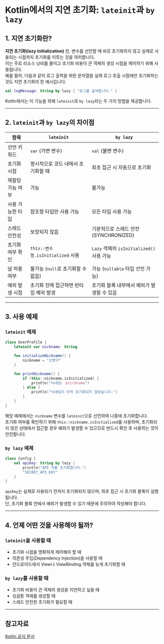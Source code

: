 # Kotlin에서의 지연 초기화: `lateinit`과 `by lazy`

## 1. 지연 초기화란?

**지연 초기화(lazy initialization)** 란, 변수를 선언할 때 바로 초기화하지 않고 실제로 사용되는 시점까지 초기화를 미루는 것을 의미합니다.  
이는 주로 리소스 낭비를 줄이고 초기화 비용이 큰 객체의 생성 시점을 제어하기 위해 사용됩니다.  
예를 들어, 다음과 같이 로그 출력을 위한 문자열을 실제 로그 호출 시점에만 초기화하는 것도 지연 초기화의 한 예시입니다.

```kotlin
val logMessage: String by lazy { "로그를 출력합니다." }
```

Kotlin에서는 이 기능을 위해 `lateinit`과 `by lazy`라는 두 가지 방법을 제공합니다.

---

## 2. `lateinit`과 `by lazy`의 차이점

| 항목               | `lateinit`                              | `by lazy`                                     |
|------------------|-----------------------------------------|-----------------------------------------------|
| 선언 키워드        | `var` (가변 변수)                         | `val` (불변 변수)                               |
| 초기화 시점        | 명시적으로 코드 내에서 초기화할 때          | 최초 접근 시 자동으로 초기화                    |
| 재할당 가능 여부   | 가능                                     | 불가능                                        |
| 사용 가능한 타입   | 참조형 타입만 사용 가능                    | 모든 타입 사용 가능                             |
| 스레드 안전성      | 보장되지 않음                              | 기본적으로 스레드 안전 (SYNCHRONIZED)           |
| 초기화 여부 확인   | `this::변수명.isInitialized` 사용           | `Lazy` 객체의 `isInitialized()` 사용 가능       |
| 널 허용 여부       | 불가능 (`null`로 초기화할 수 없음)          | 가능 (`nullable` 타입 선언 가능)                |
| 예외 발생 시점     | 초기화 전에 접근하면 런타임 예외 발생        | 초기화 블록 내부에서 예외가 발생할 수 있음      |

---

## 3. 사용 예제

### `lateinit` 예제

```kotlin
class UserProfile {
    lateinit var nickname: String

    fun initializeNickname() {
        nickname = "신짱구"
    }

    fun printNickname() {
        if (this::nickname.isInitialized) {
            println("닉네임: $nickname")
        } else {
            println("닉네임이 아직 초기화되지 않았습니다.")
        }
    }
}
```

해당 예제에서는 `nickname` 변수를 `lateinit`으로 선언하여 나중에 초기화합니다.  
초기화 여부를 확인하기 위해 `this::nickname.isInitialized`를 사용하며, 초기화되지 않은 상태에서 접근할 경우 예외가 발생할 수 있으므로 반드시 확인 후 사용하는 것이 안전합니다.

### `by lazy` 예제

```kotlin
class Config {
    val apiKey: String by lazy {
        println("API 키를 초기화합니다.")
        "SECRET_API_KEY"
    }
}
```

`apiKey`는 실제로 사용되기 전까지 초기화되지 않으며, 최초 접근 시 초기화 블록이 실행됩니다.  
단, 초기화 블록 안에서 예외가 발생할 수 있기 때문에 주의하여 작성해야 합니다.

---

## 4. 언제 어떤 것을 사용해야 될까?

### `lateinit`을 사용할 때

- 초기화 시점을 명확하게 제어해야 할 때
- 의존성 주입(Dependency Injection)을 사용할 때
- 안드로이드에서 View나 ViewBinding 객체를 늦게 초기화할 때

### `by lazy`를 사용할 때

- 초기화 비용이 큰 객체의 생성을 지연하고 싶을 때
- 싱글톤 객체를 생성할 때
- 스레드 안전한 초기화가 필요할 때

---

## 참고자료

[Kotlin 공식 문서](https://kotlinlang.org/docs/properties.html#late-initialized-properties-and-variables)

